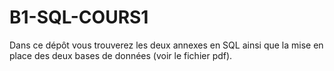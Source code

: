 # B1-SQL-COURS1
Dans ce dépôt vous trouverez les deux annexes en SQL ainsi que la mise en place des deux bases de données (voir le fichier pdf).